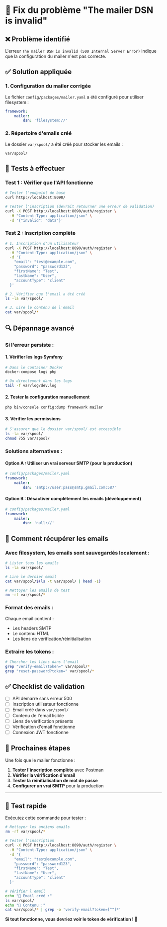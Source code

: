 # 🔧 Fix du problème "The mailer DSN is invalid"

## ❌ Problème identifié

L'erreur `The mailer DSN is invalid (500 Internal Server Error)` indique que la configuration du mailer n'est pas correcte.

## ✅ Solution appliquée

### 1. Configuration du mailer corrigée

Le fichier `config/packages/mailer.yaml` a été configuré pour utiliser filesystem :

```yaml
framework:
    mailer:
        dsn: 'filesystem://'
```

### 2. Répertoire d'emails créé

Le dossier `var/spool/` a été créé pour stocker les emails :
```
var/spool/
```

## 🧪 Tests à effectuer

### Test 1 : Vérifier que l'API fonctionne
```bash
# Tester l'endpoint de base
curl http://localhost:8090/

# Tester l'inscription (devrait retourner une erreur de validation)
curl -X POST http://localhost:8090/auth/register \
  -H "Content-Type: application/json" \
  -d '{"invalid": "data"}'
```

### Test 2 : Inscription complète
```bash
# 1. Inscription d'un utilisateur
curl -X POST http://localhost:8090/auth/register \
  -H "Content-Type: application/json" \
  -d '{
    "email": "test@example.com",
    "password": "password123",
    "firstName": "Test",
    "lastName": "User",
    "accountType": "client"
  }'

# 2. Vérifier que l'email a été créé
ls -la var/spool/

# 3. Lire le contenu de l'email
cat var/spool/*
```

## 🔍 Dépannage avancé

### Si l'erreur persiste :

#### 1. Vérifier les logs Symfony
```bash
# Dans le container Docker
docker-compose logs php

# Ou directement dans les logs
tail -f var/log/dev.log
```

#### 2. Tester la configuration manuellement
```bash
php bin/console config:dump framework mailer
```

#### 3. Vérifier les permissions
```bash
# S'assurer que le dossier var/spool/ est accessible
ls -la var/spool/
chmod 755 var/spool/
```

### Solutions alternatives :

#### Option A : Utiliser un vrai serveur SMTP (pour la production)
```yaml
# config/packages/mailer.yaml
framework:
    mailer:
        dsn: 'smtp://user:pass@smtp.gmail.com:587'
```

#### Option B : Désactiver complètement les emails (développement)
```yaml
# config/packages/mailer.yaml
framework:
    mailer:
        dsn: 'null://'
```

## 📧 Comment récupérer les emails

### Avec filesystem, les emails sont sauvegardés localement :

```bash
# Lister tous les emails
ls -la var/spool/

# Lire le dernier email
cat var/spool/$(ls -t var/spool/ | head -1)

# Nettoyer les emails de test
rm -rf var/spool/*
```

### Format des emails :
Chaque email contient :
- Les headers SMTP
- Le contenu HTML
- Les liens de vérification/réinitialisation

### Extraire les tokens :
```bash
# Chercher les liens dans l'email
grep "verify-email?token=" var/spool/*
grep "reset-password?token=" var/spool/*
```

## ✅ Checklist de validation

- [ ] API démarre sans erreur 500
- [ ] Inscription utilisateur fonctionne
- [ ] Email créé dans `var/spool/`
- [ ] Contenu de l'email lisible
- [ ] Liens de vérification présents
- [ ] Vérification d'email fonctionne
- [ ] Connexion JWT fonctionne

## 🎯 Prochaines étapes

Une fois que le mailer fonctionne :

1. **Tester l'inscription complète** avec Postman
2. **Vérifier la vérification d'email**
3. **Tester la réinitialisation de mot de passe**
4. **Configurer un vrai SMTP** pour la production

---

## 🚀 Test rapide

Exécutez cette commande pour tester :

```bash
# Nettoyer les anciens emails
rm -rf var/spool/*

# Tester l'inscription
curl -X POST http://localhost:8090/auth/register \
  -H "Content-Type: application/json" \
  -d '{
    "email": "test@example.com",
    "password": "password123",
    "firstName": "Test",
    "lastName": "User",
    "accountType": "client"
  }'

# Vérifier l'email
echo "📧 Email créé :"
ls var/spool/
echo "🔗 Contenu :"
cat var/spool/* | grep -o 'verify-email?token=[^"]*'
```

**Si tout fonctionne, vous devriez voir le token de vérification ! 🎉**
